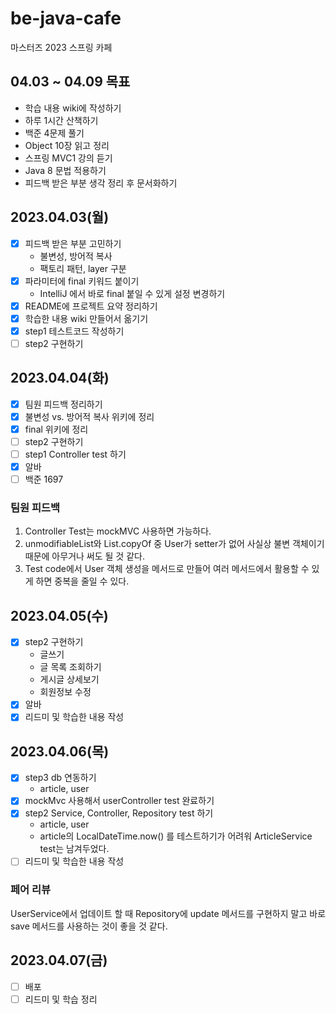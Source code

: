 # be-java-cafe
마스터즈 2023 스프링 카페

## 04.03 ~ 04.09 목표
- 학습 내용 wiki에 작성하기
- 하루 1시간 산책하기
- 백준 4문제 풀기
- Object 10장 읽고 정리
- 스프링 MVC1 강의 듣기
- Java 8 문법 적용하기
- 피드백 받은 부분 생각 정리 후 문서화하기

## 2023.04.03(월)
- [x] 피드백 받은 부분 고민하기
  - 불변성, 방어적 복사
  - 팩토리 패턴, layer 구분
- [x] 파라미터에 final 키워드 붙이기
  - IntelliJ 에서 바로 final 붙일 수 있게 설정 변경하기
- [x] README에 프로젝트 요약 정리하기
- [x] 학습한 내용 wiki 만들어서 옮기기
- [x] step1 테스트코드 작성하기
- [ ] step2 구현하기

## 2023.04.04(화)
- [x] 팀원 피드백 정리하기
- [x] 불변성 vs. 방어적 복사 위키에 정리
- [x] final 위키에 정리
- [ ] step2 구현하기
- [ ] step1 Controller test 하기
- [x] 알바
- [ ] 백준 1697

### 팀원 피드백
1. Controller Test는 mockMVC 사용하면 가능하다.
2. unmodifiableList와 List.copyOf 중 User가 setter가 없어 사실상 불변 객체이기 때문에 아무거나 써도 될 것 같다.
3. Test code에서 User 객체 생성을 메서드로 만들어 여러 메서드에서 활용할 수 있게 하면 중복을 줄일 수 있다.

## 2023.04.05(수)
- [x] step2 구현하기
  - 글쓰기
  - 글 목록 조회하기
  - 게시글 상세보기
  - 회원정보 수정
- [x] 알바
- [x] 리드미 및 학습한 내용 작성

## 2023.04.06(목)
- [x] step3 db 연동하기
  - article, user
- [x] mockMvc 사용해서 userController test 완료하기
- [x] step2 Service, Controller, Repository test 하기
  - article, user
  - article의 LocalDateTime.now() 를 테스트하기가 어려워 ArticleService test는 남겨두었다.
- [ ] 리드미 및 학습한 내용 작성

### 페어 리뷰
UserService에서 업데이트 할 때 Repository에 update 메서드를 구현하지 말고 바로 save 메서드를 사용하는 것이 좋을 것 같다.

## 2023.04.07(금)
- [ ] 배포
- [ ] 리드미 및 학습 정리
